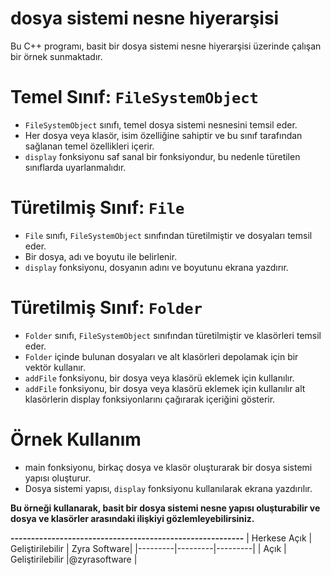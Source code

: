 # dosya sistemi nesne hiyerarşisi
Bu C++ programı, basit bir dosya sistemi nesne hiyerarşisi üzerinde çalışan bir örnek sunmaktadır. 



# Temel Sınıf: `FileSystemObject`
- `FileSystemObject` sınıfı, temel dosya sistemi nesnesini temsil eder.
- Her dosya veya klasör, isim özelliğine sahiptir ve bu sınıf tarafından sağlanan temel özellikleri içerir.
- `display` fonksiyonu saf sanal bir fonksiyondur, bu nedenle türetilen sınıflarda uyarlanmalıdır.


# Türetilmiş Sınıf: `File`
- `File` sınıfı, `FileSystemObject` sınıfından türetilmiştir ve dosyaları temsil eder.
- Bir dosya, adı ve boyutu ile belirlenir.
- `display` fonksiyonu, dosyanın adını ve boyutunu ekrana yazdırır.


# Türetilmiş Sınıf: `Folder`
- `Folder` sınıfı, `FileSystemObject` sınıfından türetilmiştir ve klasörleri temsil eder.
- `Folder` içinde bulunan dosyaları ve alt klasörleri depolamak için bir vektör kullanır.
- `addFile` fonksiyonu, bir dosya veya klasörü eklemek için kullanılır.
- `addFile` fonksiyonu, bir dosya veya klasörü eklemek için kullanılır alt klasörlerin display fonksiyonlarını çağırarak içeriğini gösterir.


# Örnek Kullanım
- main fonksiyonu, birkaç dosya ve klasör oluşturarak bir dosya sistemi yapısı oluşturur.
- Dosya sistemi yapısı, `display` fonksiyonu kullanılarak ekrana yazdırılır.

**Bu örneği kullanarak, basit bir dosya sistemi nesne yapısı oluşturabilir ve dosya ve klasörler arasındaki ilişkiyi gözlemleyebilirsiniz.**



**---------------------------------------------------------**
| Herkese Açık | Geliştirilebilir | Zyra Software|
|---------|---------|---------|
| Açık | Geliştirilebilir |@zyrasoftware |


